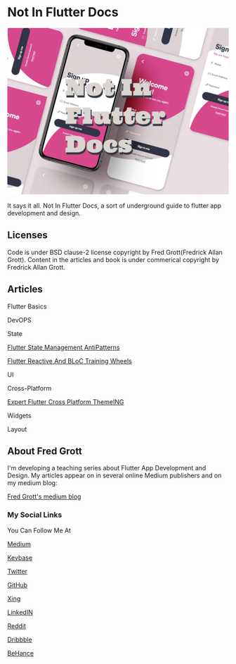 # Not In Flutter Docs

![not in flutter docs](./media/not-in-flutter-docs.jpg)

It says it all. Not In Flutter Docs, a sort of underground guide to flutter app development and design.

## Licenses

Code is under BSD clause-2 license copyright by Fred Grott(Fredrick Allan Grott).  Content in the articles and book 
is under commerical copyright by Fredrick Allan Grott.

## Articles

Flutter Basics


DevOPS


State

[Flutter State Management AntiPatterns](https://medium.com/p/flutter-state-management-antipatterns-68b3dbaafa67)

[Flutter Reactive And BLoC Training Wheels](https://medium.com/p/flutter-reactive-and-bloc-training-wheels-a8e9fa4730aa)

UI


Cross-Platform

[Expert Flutter Cross Platform ThemeING](https://medium.com/p/expert-flutter-cross-platform-themeing-8c7a7f3707cd)

Widgets

Layout

## About Fred Grott

I'm developing a teaching series about Flutter App Development and Design. My articles appear on in several online Medium publishers and on my medium blog:

[Fred Grott's medium blog](https://fredgrott.medium.com)

### My Social Links

You Can Follow Me At

[Medium](https://fredgrott.medium.com)

[Keybase](https://keybase.io/fredgrott)


[Twitter](https://twitter.com/fredgrott)


[GitHub](https://github.com/fredgrott)


[Xing](https://www.xing.com/profile/Fred_Grott/cv)


[LinkedIN](https://www.linkedin.com/in/fredgrottstartupfluttermobileappdesigner/)

[Reddit](https://www.reddit.com/user/fredgrott)

[Dribbble](https://dribbble.com/FredGrott)

[BeHance](https://www.behance.net/gwsfredgrott)
